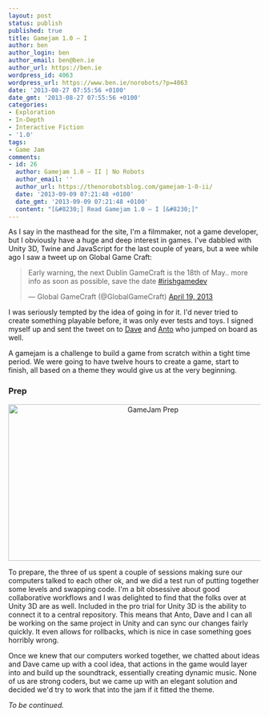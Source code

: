 ```yaml
---
layout: post
status: publish
published: true
title: Gamejam 1.0 – I
author: ben
author_login: ben
author_email: ben@ben.ie
author_url: https://ben.ie
wordpress_id: 4063
wordpress_url: https://www.ben.ie/norobots/?p=4063
date: '2013-08-27 07:55:56 +0100'
date_gmt: '2013-08-27 07:55:56 +0100'
categories:
- Exploration
- In-Depth
- Interactive Fiction
- '1.0'
tags:
- Game Jam
comments:
- id: 26
  author: Gamejam 1.0 – II | No Robots
  author_email: ''
  author_url: https://thenorobotsblog.com/gamejam-1-0-ii/
  date: '2013-09-09 07:21:48 +0100'
  date_gmt: '2013-09-09 07:21:48 +0100'
  content: "[&#8230;] Read Gamejam 1.0 – I [&#8230;]"
---
```

<p>As I say in the masthead for the site, I'm a filmmaker, not a game developer, but I obviously have a huge and deep interest in games. I've dabbled with Unity 3D, Twine and JavaScript for the last couple of years, but a wee while ago I saw a tweet up on Global Game Craft:</p>
<blockquote class="twitter-tweet"><p>Early warning, the next Dublin GameCraft is the 18th of May.. more info as soon as possible, save the date <a href="https://twitter.com/search?q=%23irishgamedev&amp;src=hash">#irishgamedev</a></p>
<p>— Global GameCraft (@GlobalGameCraft) <a href="https://twitter.com/GlobalGameCraft/statuses/325306468725305344">April 19, 2013</a></p></blockquote>
<p><!--more--></p>
<p>I was seriously tempted by the idea of going in for it. I'd never tried to create something playable before, it was only ever tests and toys. I signed myself up and sent the tweet on to <a href="https://twitter.com/flyingsquirl" target="_blank">Dave</a> and <a href="https://twitter.com/anto687" target="_blank">Anto</a> who jumped on board as well.</p>
<p>A gamejam is a challenge to build a game from scratch within a tight time period. We were going to have twelve hours to create a game, start to finish, all based on a theme they would give us at the very beginning.</p>
<h3>Prep</h3>
<p style="text-align: center;"><img class="aligncenter  wp-image-4545" alt="GameJam Prep" src="assets/uploads/norobots/uploads/2013/08/GameJam-Prep1.png" width="562" height="313" /></p>
<p>To prepare, the three of us spent a couple of sessions making sure our computers talked to each other ok, and we did a test run of putting together some levels and swapping code. I'm a bit obsessive about good collaborative workflows and I was delighted to find that the folks over at Unity 3D are as well. Included in the pro trial for Unity 3D is the ability to connect it to a central repository. This means that Anto, Dave and I can all be working on the same project in Unity and can sync our changes fairly quickly. It even allows for rollbacks, which is nice in case something goes horribly wrong.</p>
<p>Once we knew that our computers worked together, we chatted about ideas and Dave came up with a cool idea, that actions in the game would layer into and build up the soundtrack, essentially creating dynamic music. None of us are strong coders, but we came up with an elegant solution and decided we'd try to work that into the jam if it fitted the theme.</p>
<p><em>To be continued.</em></p>
